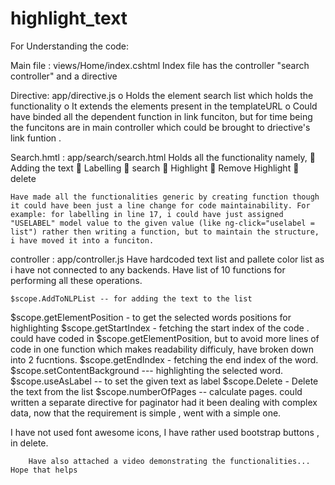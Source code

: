 # highlight_text

For Understanding the code:


Main file : views/Home/index.cshtml	
		Index file has the controller "search controller"  and a directive <searchlist></searchlist>

Directive: app/directive.js
o	Holds the element search list which holds the functionality
o	It extends the elements present in the templateURL
o	Could have binded all the dependent function in link funciton, but for time being the funcitons are in main controller which could be brought to driective's link funtion .

Search.hmtl : app/search/search.html
	Holds all the functionality namely,
	Adding the text
	Labelling
	search
	Highlight
	Remove Highlight
	delete
	
	Have made all the functionalities generic by creating function though it could have been just a line change for code maintainability. For example: for labelling in line 17, i could have just assigned "USELABEL" model value to the given value (like ng-click="uselabel = list") rather then writing a function, but to maintain the structure, i have moved it into a funciton.

controller : app/controller.js
	Have hardcoded text list and pallete color list as i have not connected to any backends.	Have list of 10 functions for performing all these operations.
	
	
	$scope.AddToNLPList -- for adding the text to the list
$scope.getElementPosition - to get the selected words positions for highlighting
$scope.getStartIndex -  fetching the start index of the code . could have coded in         $scope.getElementPosition, but to avoid more lines of code in one function which makes  readability difficuly, have broken down into 2 fucntions.
	$scope.getEndIndex  - fetching the end index of the word.
	$scope.setContentBackground --- highlighting the selected word.
	$scope.useAsLabel -- to set the given text as label
	$scope.Delete   -  Delete the text from the list
	$scope.numberOfPages -- calculate pages. could  written a separate directive for paginator had it been dealing with complex data, now that the requirement is simple , went with a simple one.

I have not used font awesome icons, I have rather used bootstrap buttons , in delete.

		Have also attached a video demonstrating the functionalities...  Hope that helps

